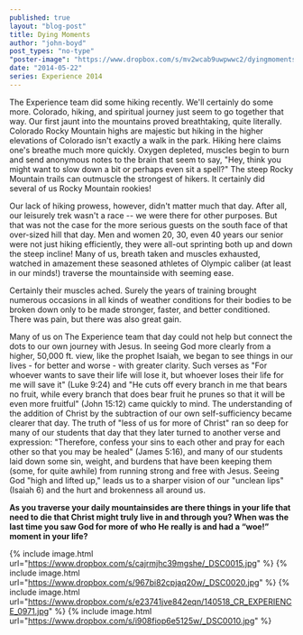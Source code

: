 ```yaml
---
published: true
layout: "blog-post"
title: Dying Moments
author: "john-boyd"
post_types: "no-type"
"poster-image": "https://www.dropbox.com/s/mv2wcab9uwpwwc2/dyingmoments.jpg"
date: "2014-05-22"
series: Experience 2014
---
```


The Experience team did some hiking recently.  We'll certainly do some more.  Colorado, hiking, and spiritual journey just seem to go together that way.  Our first jaunt into the mountains proved breathtaking, quite literally.  Colorado Rocky Mountain highs are majestic but hiking in the higher elevations of Colorado isn't exactly a walk in the park.  Hiking here claims one's breathe much more quickly.  Oxygen depleted, muscles begin to burn and send anonymous notes to the brain that seem to say, "Hey, think you might want to slow down a bit or perhaps even sit a spell?"  The steep Rocky Mountain trails can outmuscle the strongest of hikers.  It certainly did several of us Rocky Mountain rookies!

Our lack of hiking prowess, however, didn't matter much that day.  After all, our leisurely trek wasn't a race -- we were there for other purposes.  But that was not the case for the more serious guests on the south face of that over-sized hill that day.  Men and women 20, 30, even 40 years our senior were not just hiking efficiently, they were all-out sprinting both up and down the steep incline!  Many of us, breath taken and muscles exhausted, watched in amazement these seasoned athletes of Olympic caliber (at least in our minds!) traverse the mountainside with seeming ease.

Certainly their muscles ached.  Surely the years of training brought numerous occasions in all kinds of weather conditions for their bodies to be broken down only to be made stronger, faster, and better conditioned.  There was pain, but there was also great gain.

Many of us on The Experience team that day could not help but connect the dots to our own journey with Jesus.  In seeing God more clearly from a higher, 50,000 ft. view, like the prophet Isaiah, we began to see things in our lives - for better and worse - with greater clarity.  Such verses as "For whoever wants to save their life will lose it, but whoever loses their life for me will save it" (Luke 9:24) and "He cuts off every branch in me that bears no fruit, while every branch that does bear fruit he prunes so that it will be even more fruitful" (John 15:12) came quickly to mind.  The understanding of the addition of Christ by the subtraction of our own self-sufficiency became clearer that day. The truth of "less of us for more of Christ" ran so deep for many of our students that day that they later turned to another verse and expression: "Therefore, confess your sins to each other and pray for each other so that you may be healed" (James 5:16), and many of our students laid down some sin, weight, and burdens that have been keeping them (some, for quite awhile) from running strong and free with Jesus.  Seeing God "high and lifted up," leads us to a sharper vision of our "unclean lips" (Isaiah 6) and the hurt and brokenness all around us.

**As you traverse your daily mountainsides are there things in your life that need to die that Christ might truly live in and through you?  When was the last time you saw God for more of who He really is and had a “woe!” moment in your life?**

{% include image.html url="https://www.dropbox.com/s/cajrmjhc39mgshe/_DSC0015.jpg" %}
{% include image.html url="https://www.dropbox.com/s/967bi82cpjaq20w/_DSC0020.jpg" %}
{% include image.html url="https://www.dropbox.com/s/e23741jve842eqn/140518_CR_EXPERIENCE_0971.jpg" %}
{% include image.html url="https://www.dropbox.com/s/i908fiop6e5125w/_DSC0010.jpg" %}
